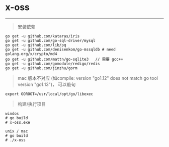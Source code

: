 # x-oss

---

> 安装依赖
```
go get -u github.com/kataras/iris
go get -u github.com/go-sql-driver/mysql
go get -u github.com/lib/pq
go get -u github.com/denisenkom/go-mssqldb # need golang.org/x/crypto/md4
go get -u github.com/mattn/go-sqlite3   // 需要 gcc++
go get -u github.com/gomodule/redigo/redis
go get -u github.com/jinzhu/gorm
```

> mac 版本不对应
(如compile: version "go1.12" does not match go tool version "go1.13")，
可以敲句
```
export GOROOT=/usr/local/opt/go/libexec
```

> 构建/执行项目
```
windos
# go build
# x-oss.exe

unix / mac
# go build
# ./x-oss
```